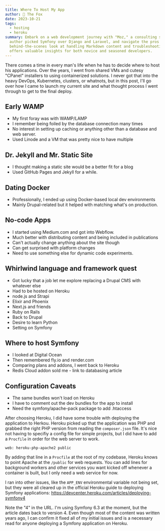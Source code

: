 ```yaml
---
title: Where To Host My App
author: 🦊 The Fox
date: 2023-10-21
tags: 
  - hosting
  - heroku
summary: Embark on a web development journey with "Moz," a consulting site built using Symfony. Find out why the
  author picked Symfony over Django and Laravel, and navigate the pros and cons of using Tailwind CSS. Get a
  behind-the-scenes look at handling Markdown content and troubleshooting common Symfony issues. This blog post
  offers valuable insights for both novice and seasoned developers.
---
```


There comes a time in every man's life when he has to decide where to host his applications. Over the years, I went 
from shared VMs and cutesy "CPanel" installers to using containerized solutions. I never got that into the heavy 
DevOps, Kubernetes, clusters, or whatnots, but in this post, I'll go over how I came to launch my current site and 
what thought process I went through to get to the final deploy.

## Early WAMP

- My first foray was with WAMP/LAMP 
- I remember being foiled by the database connection many times
- No interest in setting up caching or anything other than a database and web server.
- Used Linode and a VM that was pretty nice to have multiple 

## Dr. Jekyll and Mr. Static Site

- I thought making a static site would be a better fit for a blog
- Used GitHub Pages and Jekyll for a while.

## Dating Docker

- Professionally, I ended up using Docker-based local dev environments
- Mainly Drupal-related but it helped with matching what's on production.

## No-code Apps

- I started using Medium.com and got into Webflow.
- Much better with distributing content and being included in publications
- Can't actually change anything about the site though
- Can get surprised with platform changes
- Need to use something else for dynamic code experiments.

## Whirlwind language and framework quest

- Got lucky that a job let me explore replacing a Drupal CMS with whatever else
- Had to be hosted on Heroku
- node.js and Strapi
- Elixir and Phoenix
- Next.js and friends
- Ruby on Rails
- Back to Drupal
- Desire to learn Python
- Setting on Symfony

## Where to host Symfony

- I looked at Digital Ocean
- Then remembered fly.io and render.com
- Comparing plans and addons, I went back to Heroku
- Redis Cloud addon sold me - link to databasing article

## Configuration Caveats

- The same bundles won't load on Heroku
- I have to comment out the dev bundles for the app to install
- Need the symfony/apache-pack package to add .htaccess

After choosing Heroku, I did have some trouble with deploying the application to Herkou. Heroku picked up that the 
application was PHP and grabbed the right PHP version from reading the `composer.json` file. It's nice not having to 
specifiy a config file for simple projects, but I did have to add a `Procfile` in order for the web server to work.

```
web: heroku-php-apache2 public
```

By adding that line in a `Procfile` at the root of my codebase, Heroku knows to point Apache at the `/public` for 
web requests. You can add lines for background workers and other services you want kicked off whenever a container 
is built, but I only need a web service for now.

I ran into other issues, like the `APP_ENV` environmental variable not being set, but they were all cleared up in 
the official Heroku guide to deploying Symfony applications: https://devcenter.heroku.com/articles/deploying-symfony4

Note the "4" in the URL. I'm using Symfony 6.3 at the moment, but the article dates back to version 4. Even though 
most of the content was written years ago, I can confirm it fixed all of my initial issues and is a necessary read 
for anyone deploying a Symfony application on Heroku.

